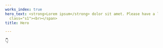 ```yaml
---
works_index: true
hero_text: <strong>Lorem ipsum</strong> dolor sit amet. Please have a look at my work<br><span
  class="s1"><br></span>
title: Hero

---
```

<Hero :text="$page.frontmatter.hero_text" /> :point_down:

<WorksList />